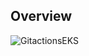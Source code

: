 ## Overview
![GitactionsEKS](https://github.com/PHIDELIST/aws-githubactions/assets/64526896/aa6515cf-cc4a-4d17-b62b-3ee76fe4849d)
